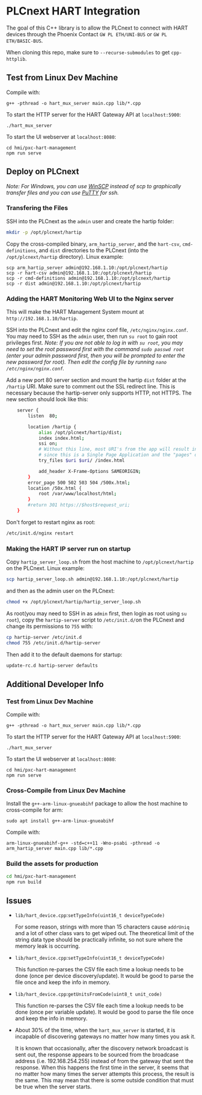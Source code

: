# PLCnext HART Integration

The goal of this C++ library is to allow the PLCnext to connect with HART devices through the Phoenix Contact `GW PL ETH/UNI-BUS` or `GW PL ETH/BASIC-BUS`.

When cloning this repo, make sure to `--recurse-submodules` to get `cpp-httplib`.

## Test from Linux Dev Machine
<!-- Make sure `libssl-dev` and `libssl-dev:1386` are installed. -->
Compile with:
```
g++ -pthread -o hart_mux_server main.cpp lib/*.cpp
```

To start the HTTP server for the HART Gateway API at `localhost:5900`:
```
./hart_mux_server
```

To start the UI webserver at `localhost:8080`:
```
cd hmi/pxc-hart-management
npm run serve
```

## Deploy on PLCnext
_Note: For Windows, you can use [WinSCP](https://winscp.net/eng/index.php) instead of scp to graphically transfer files and you can use [PuTTY](https://www.putty.org/) for ssh._

### Transfering the Files

SSH into the PLCnext as the `admin` user and create the hartip folder:
```bash
mkdir -p /opt/plcnext/hartip
```

Copy the cross-compiled binary, `arm_hartip_server`, and the `hart-csv`, `cmd-definitions`, and `dist` directories to the PLCnext (into the `/opt/plcnext/hartip` directory). Linux example:
```
scp arm_hartip_server admin@192.168.1.10:/opt/plcnext/hartip
scp -r hart-csv admin@192.168.1.10:/opt/plcnext/hartip
scp -r cmd-definitions admin@192.168.1.10:/opt/plcnext/hartip
scp -r dist admin@192.168.1.10:/opt/plcnext/hartip
```

### Adding the HART Monitoring Web UI to the Nginx server
This will make the HART Management System mount at `http://192.168.1.10/hartip`.

SSH into the PLCnext and edit the nginx conf file, `/etc/nginx/nginx.conf`. You may need to SSH as the `admin` user, then run `su root` to gain root privileges first. _Note: If you are not able to log in with `su root`, you may need to set the root password first with the command `sudo passwd root` (enter your admin password first, then you will be prompted to enter the new password for root). Then edit the config file by running `nano /etc/nginx/nginx.conf`._

Add a new port 80 server section and mount the hartip `dist` folder at the `/hartip` URI. Make sure to comment out the SSL redirect line. This is necessary because the hartip-server only supports HTTP, not HTTPS. The new section should look like this:
```bash
    server {
        listen  80;

        location /hartip {
            alias /opt/plcnext/hartip/dist;
            index index.html;
            ssi on;
            # Without this line, most URI's from the app will result in 404 errors
            # since this is a Single Page Application and the "pages" don't technically exist.
            try_files $uri $uri/ /index.html

            add_header X-Frame-Options SAMEORIGIN;
        }
        error_page 500 502 503 504 /500x.html;
        location /50x.html {
            root /var/www/localhost/html;
        }
        #return 301 https://$host$request_uri;
    }
```
Don't forget to restart nginx as root:
```bash
/etc/init.d/nginx restart
```

### Making the HART IP server run on startup
Copy `hartip_server_loop.sh` from the host machine to `/opt/plcnext/hartip` on the PLCnext. Linux example:
```bash
scp hartip_server_loop.sh admin@192.168.1.10:/opt/plcnext/hartip
```
and then as the admin user on the PLCnext:
```bash
chmod +x /opt/plcnext/hartip/hartip_server_loop.sh
```

As root(you may need to SSH in as `admin` first, then login as root using `su root`), copy the `hartip-server` script to `/etc/init.d/`on the PLCnext and change its permissions to `755` with:
```bash
cp hartip-server /etc/init.d
chmod 755 /etc/init.d/hartip-server
```
Then add it to the default daemons for startup:
```bash
update-rc.d hartip-server defaults
```

## Additional Developer Info

### Test from Linux Dev Machine
<!-- Make sure `libssl-dev` and `libssl-dev:1386` are installed. -->
Compile with:
```
g++ -pthread -o hart_mux_server main.cpp lib/*.cpp
```

To start the HTTP server for the HART Gateway API at `localhost:5900`:
```
./hart_mux_server
```

To start the UI webserver at `localhost:8080`:
```
cd hmi/pxc-hart-management
npm run serve
```

### Cross-Compile from Linux Dev Machine

Install the `g++-arm-linux-gnueabihf` package to allow the host machine to cross-compile for arm:
```
sudo apt install g++-arm-linux-gnueabihf
```

Compile with:
```
arm-linux-gnueabihf-g++ -std=c++11 -Wno-psabi -pthread -o arm_hartip_server main.cpp lib/*.cpp
```

### Build the assets for production
```bash
cd hmi/pxc-hart-management
npm run build
```

## Issues

* `lib/hart_device.cpp`:`setTypeInfo(uint16_t deviceTypeCode)`
    
    For some reason, strings with more than 15 characters cause `addrUniq` and a lot of other class vars to get wiped out. The theoretical limit of the string data type should be practically infinite, so not sure where the memory leak is occurring.
    
* `lib/hart_device.cpp`:`setTypeInfo(uint16_t deviceTypeCode)`

    This function re-parses the CSV file each time a lookup needs to be done (once per device discovery/update). It would be good to parse the file once and keep the info in memory.

* `lib/hart_device.cpp`:`getUnitsFromCode(uint8_t unit_code)`

    This function re-parses the CSV file each time a lookup needs to be done (once per variable update). It would be good to parse the file once and keep the info in memory.


* About 30% of the time, when the `hart_mux_server` is started, it is incapable of discovering gateways no matter how many times you ask it.

    It is known that occasionally, after the discovery network broadcast is sent out, the response appears to be sourced from the broadcase address (i.e. 192.168.254.255) instead of from the gateway that sent the response. When this happens the first time in the server, it seems that no matter how many times the server attempts this process, the result is the same. This may mean that there is some outside condition that must be true when the server starts.